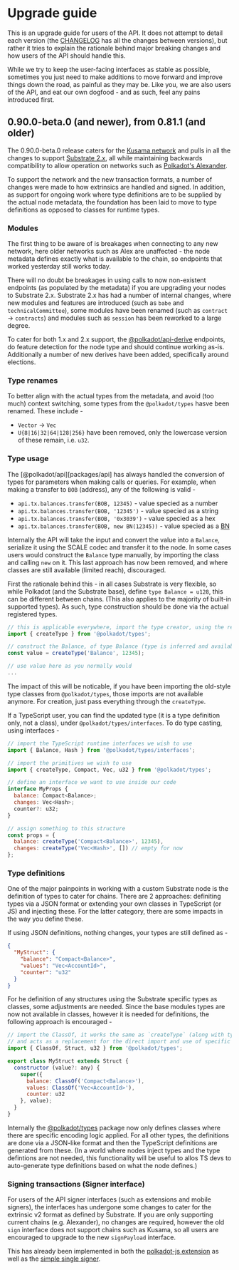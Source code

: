 # Upgrade guide

This is an upgrade guide for users of the API. It does not attempt to detail each version (the [CHANGELOG](CHANGELOG.md) has all the changes between versions), but rather it tries to explain the rationale behind major breaking changes and how users of the API should handle this.

While we try to keep the user-facing interfaces as stable as possible, sometimes you just need to make additions to move forward and improve things down the road, as painful as they may be. Like you, we are also users of the API, and eat our own dogfood - and as such, feel any pains introduced first.

## 0.90.0-beta.0 (and newer), from 0.81.1 (and older)

The 0.90.0-beta.0 release caters for the [Kusama network](https://kusama.network/) and pulls in all the changes to support [Substrate 2.x](https://github.com/paritytech/substrate), all while maintaining backwards compatibility to allow operation on networks such as [Polkadot's Alexander](https://polkadot.network/).

To support the network and the new transaction formats, a number of changes were made to how extrinsics are handled and signed. In addition, as support for ongoing work where type definitions are to be supplied by the actual node metadata, the foundation has been laid to move to type definitions as opposed to classes for runtime types.

### Modules

The first thing to be aware of is breakages when connecting to any new network, here older networks such as Alex are unaffected - the node metadata defines exactly what is available to the chain, so endpoints that worked yesterday still works today.

There will no doubt be breakages in using calls to now non-existent endpoints (as populated by the metadata) if you are upgrading your nodes to Substrate 2.x. Substrate 2.x has had a number of internal changes, where new modules and features are introduced (such as `babe` and `technicalCommittee`), some modules have been renamed (such as `contract` -> `contracts`) and modules such as `session` has been reworked to a large degree.

To cater for both 1.x and 2.x support, the [@polkadot/api-derive](packages/api-derive) endpoints, do feature detection for the node type and should continue working as-is. Additionally a number of new derives have been added, specifically around elections.

### Type renames

To better align with the actual types from the metadata, and avoid (too much) context switching, some types from the `@polkadot/types` hasve been renamed. These include -

- `Vector` -> `Vec`
- `U{8|16|32|64|128|256}` have been removed, only the lowercase version of these remain, i.e. `u32`.

### Type usage

The [@polkadot/api][packages/api] has always handled the conversion of types for parameters when making calls or queries. For example, when making a transfer to `BOB` (address), any of the following is valid -

- `api.tx.balances.transfer(BOB, 12345)` - value specied as a number
- `api.tx.balances.transfer(BOB, '12345')` - value specied as a string
- `api.tx.balances.transfer(BOB, '0x3039')` - value specied as a hex
- `api.tx.balances.transfer(BOB, new BN(12345))` - value specied as a [BN](https://github.com/indutny/bn.js/)

Internally the API will take the input and convert the value into a `Balance`, serialize it using the SCALE codec and transfer it to the node. In some cases users would construct the `Balance` type manually, by importing the class and calling `new` on it. This last approach has now been removed, and where classes are still available (limited reach), discouraged.

First the rationale behind this - in all cases Substrate is very flexible, so while Polkadot (and the Substrate base), define `type Balance = u128`, this can be different between chains. (This also applies to the majority of built-in supported types). As such, type construction should be done via the actual registered types.

```js
// this is applicable everywhere, import the type creator, using the registry
import { createType } from '@polkadot/types';

// construct the Balance, of type Balance (type is inferred and available with TS)
const value = createType('Balance', 12345);

// use value here as you normally would
...
```

The impact of this will be noticable, if you have been importing the old-style type classes from `@polkadot/types`, those imports are not available anymore. For creation, just pass everything through the `createType`.

If a TypeScript user, you can find the updated type (it is a type definition only, not a class), under `@polkadot/types/interfaces`. To do type casting, using interfaces -

```js
// import the TypeScript runtime interfaces we wish to use
import { Balance, Hash } from '@polkadot/types/interfaces';

// import the primitives we wish to use
import { createType, Compact, Vec, u32 } from '@polkadot/types';

// define an interface we want to use inside our code
interface MyProps {
  balance: Compact<Balance>;
  changes: Vec<Hash>;
  counter?: u32;
}

// assign something to this structure
const props = {
  balance: createType('Compact<Balance>', 12345),
  changes: createType('Vec<Hash>', []) // empty for now
};
```

### Type definitions

One of the major painpoints in working with a custom Substrate node is the definition of types to cater for chains. There are 2 approaches: definiting types via a JSON format or extending your own classes in TypeScript (or JS) and injecting these. For the latter category, there are some impacts in the way you define these.

If using JSON definitions, nothing changes, your types are still defined as -

```json
{
  "MyStruct": {
    "balance": "Compact<Balance>",
    "values": "Vec<AccountId>",
    "counter": "u32"
  }
}
```

For he definition of any structures using the Substrate specific types as classes, some adjustments are needed. Since the base modules types are now not available in classes, however it is needed for definitions, the following approach is encouraged -

```js
// import the ClassOf, it works the same as `createType` (along with type detection)
// and acts as a replacement for the direct import and use of specific classes
import { ClassOf, Struct, u32 } from '@polkadot/types';

export class MyStruct extends Struct {
  constructor (value?: any) {
    super({
      balance: ClassOf('Compact<Balance>'),
      values: ClassOf('Vec<AccountId>'),
      counter: u32
    }, value);
  }
}
```

Internally the [@polkadot/types](packages/types) package now only defines classes where there are specific encoding logic applied. For all other types, the definitions are done via a JSON-like format and then the TypeScript definitions are generated from these. (In a world where nodes inject types and the type defintions are not needed, this functionality will be useful to allos TS devs to auto-generate type definitions based on what the node defines.)

### Signing transactions (Signer interface)

For users of the API signer interfaces (such as extensions and mobile signers), the interfaces has undergone some changes to cater for the extrinsic v2 format as defined by Substrate. If you are only supporting current chains (e.g. Alexander), no changes are required, however the old `sign` interface does not support chains such as Kusama, so all users are encouraged to upgrade to the new `signPayload` interface.

This has already been implemented in both the [polkadot-js extension](https://github.com/polkadot-js/extension/blob/5f22f67d558655c605eb6f6beecef6826ed6c159/packages/extension/src/page/Signer.ts#L16v) as well as the [simple single signer](https://github.com/polkadot-js/api/blob/d56905d1b566be6f17eb570ac01448378fc91b67/packages/api/test/util/SingleAccountSigner.ts#L37).
